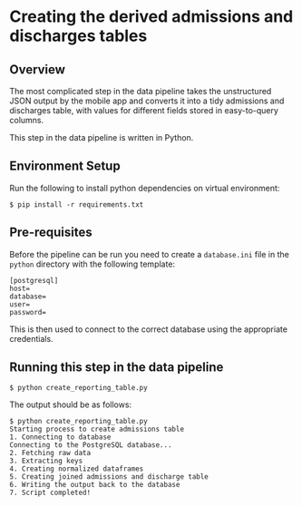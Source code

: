 # Creating the derived admissions and discharges tables

## Overview

The most complicated step in the data pipeline takes the unstructured JSON output by the mobile app and converts it into a tidy admissions and discharges table, with values for different fields stored in easy-to-query columns.

This step in the data pipeline is written in Python.

## Environment Setup
Run the following to install python dependencies on virtual environment:

```
$ pip install -r requirements.txt
```


## Pre-requisites

Before the pipeline can be run you need to create a `database.ini` file in the `python` directory with the following template:

```
[postgresql]
host=
database=
user=
password=
```

This is then used to connect to the correct database using the appropriate credentials.

## Running this step in the data pipeline

```
$ python create_reporting_table.py
```

The output should be as follows:

```
$ python create_reporting_table.py
Starting process to create admissions table
1. Connecting to database
Connecting to the PostgreSQL database...
2. Fetching raw data
3. Extracting keys
4. Creating normalized dataframes
5. Creating joined admissions and discharge table
6. Writing the output back to the database
7. Script completed!
```